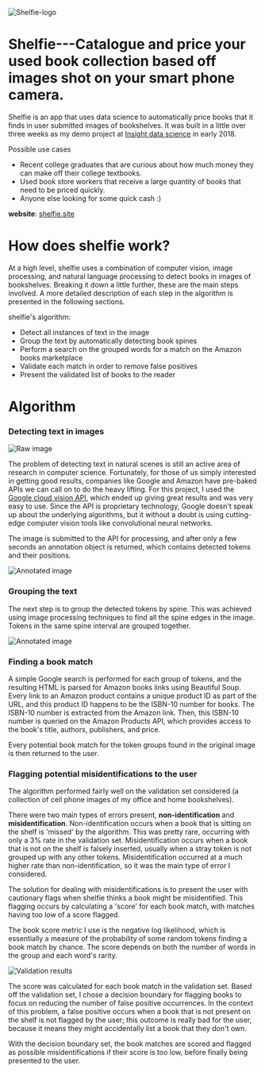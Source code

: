 ![Shelfie-logo](https://raw.githubusercontent.com/tphinkle/shelfy/master/img/shelfie-logo.png)

# Shelfie---Catalogue and price your used book collection based off images shot on your smart phone camera.

Shelfie is an app that uses data science to automatically price books that it finds in user submitted images of bookshelves. It was built in a little over three weeks as my demo project at [Insight data science](http://www.insightdatascience.com) in early 2018.

Possible use cases
- Recent college graduates that are curious about how much money they can make off their college textbooks.
- Used book store workers that receive a large quantity of books that need to be priced quickly.
- Anyone else looking for some quick cash :)

__website__: [shelfie.site](http://www.shelfie.site)

# How does shelfie work?

At a high level, shelfie uses a combination of computer vision, image processing, and natural language processing to detect books in images of bookshelves. Breaking it down a little further, these are the main steps involved. A more detailed description of each step in the algorithm is presented in the following sections.

shelfie's algorithm:
- Detect all instances of text in the image
- Group the text by automatically detecting book spines
- Perform a search on the grouped words for a match on the Amazon books marketplace
- Validate each match in order to remove false positives
- Present the validated list of books to the reader

# Algorithm

### Detecting text in images

![Raw image](https://raw.githubusercontent.com/tphinkle/shelfy/master/img/raw.png)

The problem of detecting text in natural scenes is still an active area of research in computer science. Fortunately, for those of us simply interested in getting good results, companies like Google and Amazon have pre-baked APIs we can call on to do the heavy lifting. For this project, I used the [Google cloud vision API](https://cloud.google.com/vision/), which ended up giving great results and was very easy to use. Since the API is proprietary technology, Google doesn't speak up about the underlying algorithms, but it without a doubt is using cutting-edge computer vision tools like convolutional neural networks.

The image is submitted to the API for processing, and after only a few seconds an annotation object is returned, which contains detected tokens and their positions.

![Annotated image](https://raw.githubusercontent.com/tphinkle/shelfy/master/img/annotated.png)

### Grouping the text

The next step is to group the detected tokens by spine. This was achieved using image processing techniques to find all the spine edges in the image. Tokens in the same spine interval are grouped together.

![Annotated image](https://raw.githubusercontent.com/tphinkle/shelfy/master/img/annotated_segmented.png)

### Finding a book match

A simple Google search is performed for each group of tokens, and the resulting HTML is parsed for Amazon books links using Beautiful Soup. Every link to an Amazon product contains a unique product ID as part of the URL, and this product ID happens to be the ISBN-10 number for books. The ISBN-10 number is extracted from the Amazon link. Then, this ISBN-10 number is queried on the Amazon Products API, which provides access to the book's title, authors, publishers, and price.

Every potential book match for the token groups found in the original image is then returned to the user.

### Flagging potential misidentifications to the user

The algorithm performed fairly well on the validation set considered (a collection of cell phone images of my office and home bookshelves).

There were two main types of errors present, __non-identification__ and __misidentification__. Non-identification occurs when a book that is sitting on the shelf is 'missed' by the algorithm. This was pretty rare, occurring with only a 3% rate in the validation set. Misidentification occurs when a book that is not on the shelf is falsely inserted, usually when a stray token is not grouped up with any other tokens. Misidentification occurred at a much higher rate than non-identification, so it was the main type of error I considered.

The solution for dealing with misidentifications is to present the user with cautionary flags when shelfie thinks a book might be misidentified. This flagging occurs by calculating a 'score' for each book match, with matches having too low of a score flagged.

The book score metric I use is the negative log likelihood, which is essentially a measure of the probability of some random tokens finding a book match by chance. The score depends on both the number of words in the group and each word's rarity.

![Validation results](https://raw.githubusercontent.com/tphinkle/shelfy/master/img/decision_boundary.png)

The score was calculated for each book match in the validation set. Based off the validation set, I chose a decision boundary for flagging books to focus on reducing the number of false positive occurrences. In the context of this problem, a false positive occurs when a book that is not present on the shelf is not flagged by the user; this outcome is really bad for the user, because it means they might accidentally list a book that they don't own.

With the decision boundary set, the book matches are scored and flagged as possible misidentifications if their score is too low, before finally being presented to the user.




